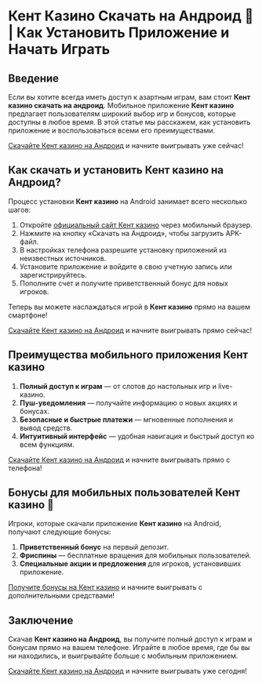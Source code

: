# Кент Казино Скачать на Андроид 📲 | Как Установить Приложение и Начать Играть

## Введение

Если вы хотите всегда иметь доступ к азартным играм, вам стоит **Кент казино скачать на андроид**. Мобильное приложение **Кент казино** предлагает пользователям широкий выбор игр и бонусов, которые доступны в любое время. В этой статье мы расскажем, как установить приложение и воспользоваться всеми его преимуществами.

[Скачайте Кент казино на Андроид](https://brandplay.link/Fv2WP3js) и начните выигрывать уже сейчас!

## Как скачать и установить Кент казино на Андроид?

Процесс установки **Кент казино** на Android занимает всего несколько шагов:

1. Откройте [официальный сайт Кент казино](https://brandplay.link/Fv2WP3js) через мобильный браузер.
2. Нажмите на кнопку «Скачать на Андроид», чтобы загрузить APK-файл.
3. В настройках телефона разрешите установку приложений из неизвестных источников.
4. Установите приложение и войдите в свою учетную запись или зарегистрируйтесь.
5. Пополните счет и получите приветственный бонус для новых игроков.

Теперь вы можете наслаждаться игрой в **Кент казино** прямо на вашем смартфоне!

[Скачайте Кент казино на Андроид](https://brandplay.link/Fv2WP3js) и начните выигрывать прямо сейчас!

## Преимущества мобильного приложения Кент казино

1. **Полный доступ к играм** — от слотов до настольных игр и live-казино.
2. **Пуш-уведомления** — получайте информацию о новых акциях и бонусах.
3. **Безопасные и быстрые платежи** — мгновенные пополнения и вывод средств.
4. **Интуитивный интерфейс** — удобная навигация и быстрый доступ ко всем функциям.

[Скачайте Кент казино на Андроид](https://brandplay.link/Fv2WP3js) и начните выигрывать прямо с телефона!

## Бонусы для мобильных пользователей Кент казино 🎁

Игроки, которые скачали приложение **Кент казино** на Android, получают следующие бонусы:

1. **Приветственный бонус** на первый депозит.
2. **Фриспины** — бесплатные вращения для мобильных пользователей.
3. **Специальные акции и предложения** для игроков, установивших приложение.

[Получите бонусы на Кент казино](https://brandplay.link/Fv2WP3js) и начните выигрывать с дополнительными средствами!

## Заключение

Скачав **Кент казино на Андроид**, вы получите полный доступ к играм и бонусам прямо на вашем телефоне. Играйте в любое время, где бы вы ни находились, и выигрывайте больше с мобильным приложением.

[Скачайте Кент казино на Андроид](https://brandplay.link/Fv2WP3js) и начните выигрывать уже сегодня!
